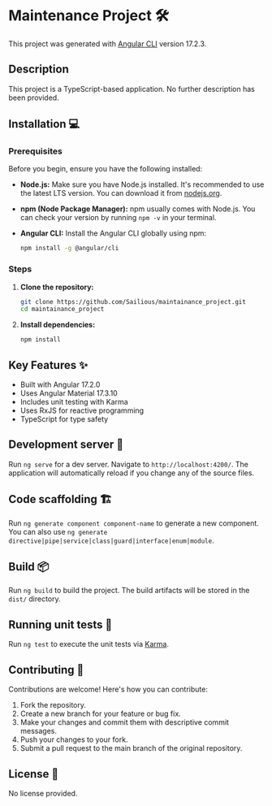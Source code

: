 
# Maintenance Project 🛠️

This project was generated with [Angular CLI](https://github.com/angular/angular-cli) version 17.2.3.

## Description

This project is a TypeScript-based application. No further description has been provided.

## Installation 💻

### Prerequisites

Before you begin, ensure you have the following installed:

*   **Node.js:**  Make sure you have Node.js installed. It's recommended to use the latest LTS version. You can download it from [nodejs.org](https://nodejs.org/).
*   **npm (Node Package Manager):** npm usually comes with Node.js.  You can check your version by running `npm -v` in your terminal.
*   **Angular CLI:** Install the Angular CLI globally using npm:

    ```bash
    npm install -g @angular/cli
    ```

### Steps

1.  **Clone the repository:**

    ```bash
    git clone https://github.com/Sailious/maintainance_project.git
    cd maintainance_project
    ```

2.  **Install dependencies:**

    ```bash
    npm install
    ```

## Key Features ✨

*   Built with Angular 17.2.0
*   Uses Angular Material 17.3.10
*   Includes unit testing with Karma
*   Uses RxJS for reactive programming
*   TypeScript for type safety

## Development server 🚀

Run `ng serve` for a dev server. Navigate to `http://localhost:4200/`. The application will automatically reload if you change any of the source files.

## Code scaffolding 🏗️

Run `ng generate component component-name` to generate a new component. You can also use `ng generate directive|pipe|service|class|guard|interface|enum|module`.

## Build 📦

Run `ng build` to build the project. The build artifacts will be stored in the `dist/` directory.

## Running unit tests 🧪

Run `ng test` to execute the unit tests via [Karma](https://karma-runner.github.io).

## Contributing 🤝

Contributions are welcome! Here's how you can contribute:

1.  Fork the repository.
2.  Create a new branch for your feature or bug fix.
3.  Make your changes and commit them with descriptive commit messages.
4.  Push your changes to your fork.
5.  Submit a pull request to the main branch of the original repository.

## License 📝

No license provided.

